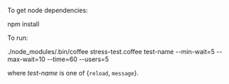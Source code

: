 To get node dependencies:

   npm install

To run:

   ./node_modules/.bin/coffee stress-test.coffee test-name --min-wait=5 --max-wait=10 --time=60 --users=5

where *test-name* is one of {`reload`, `message`}.
